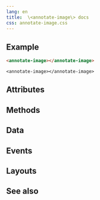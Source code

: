 ```yaml
---
lang: en
title:  \<annotate-image\> docs
css: annotate-image.css
---
```


<main>

<section id=example>

## Example


```html
<annotate-image></annotate-image>
```

```{=html}
<annotate-image></annotate-image>
```



</section>

<section id=attributes>

## Attributes

</section>

<section id=methods>

## Methods

</section>

<section id=data>

## Data

</section>

<section id=events>

## Events

</section>

<section id=layouts>

## Layouts

</section>

<section id=see-also>

## See also

</main>


<script type="module">
import {AnnotateImage} from './AnnotateImage.js'

window.annotateImage = document.querySelector('annotate-image')
</script>

